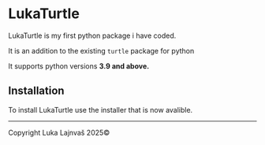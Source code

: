 # LukaTurtle

LukaTurtle is my first python package i have coded.

It is an addition to the existing `turtle` package for python

It supports python versions **3.9 and above.**

## Installation
To install LukaTurtle use the installer that is now avalible.

***
Copyright Luka Lajnvaš 2025©

